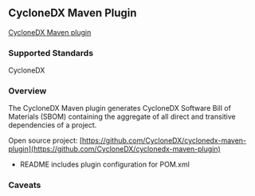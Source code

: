 ## CycloneDX Maven Plugin


[CycloneDX Maven plugin](https://mvnrepository.com/artifact/org.cyclonedx/cyclonedx-maven-plugin)

### Supported Standards
CycloneDX

### Overview
The CycloneDX Maven plugin generates CycloneDX Software Bill of Materials (SBOM) containing the aggregate of all direct and transitive dependencies of a project.

Open source project: [https://github.com/CycloneDX/cyclonedx-maven-plugin](https://github.com/CycloneDX/cyclonedx-maven-plugin)
- README includes plugin configuration for POM.xml

### Caveats
